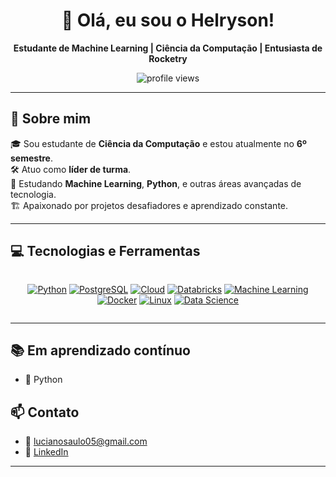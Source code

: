 <h1 align="center">👋 Olá, eu sou o Helryson!</h1>

<p align="center">
  <strong>Estudante de Machine Learning | Ciência da Computação | Entusiasta de Rocketry</strong>
</p>

<p align="center">
  <img src="https://komarev.com/ghpvc/?username=helryson&color=blue" alt="profile views"/>
</p>

---

## 🚀 Sobre mim

🎓 Sou estudante de **Ciência da Computação** e estou atualmente no **6º semestre**.<br>
🛠️ Atuo como **líder de turma**.<br>
🌱 Estudando **Machine Learning**, **Python**, e outras áreas avançadas de tecnologia.<br>
🏗️ Apaixonado por projetos desafiadores e aprendizado constante.

---

## 💻 Tecnologias e Ferramentas

<p align="center" style="display: inline-block;">
  <a href="https://www.python.org"><img alt="Python" src="https://img.shields.io/badge/Python-3776AB?style=for-the-badge&logo=python&logoColor=white"/></a>
  <a href="https://pt.wikipedia.org/wiki/PostgreSQL"><img alt="PostgreSQL" src="https://img.shields.io/badge/PostgreSQL-336791?style=for-the-badge&logo=postgresql&logoColor=white"/></a>
  <a href="https://en.wikipedia.org/wiki/Cloud_computing"><img alt="Cloud" src="https://img.shields.io/badge/Cloud_Computing-4285F4?style=for-the-badge&logo=google-cloud&logoColor=white"/></a>
  <a href="https://www.databricks.com"><img alt="Databricks" src="https://img.shields.io/badge/Databricks-FC4202?style=for-the-badge&logo=databricks&logoColor=white"/></a>
  <a href="https://en.wikipedia.org/wiki/Machine_learning"><img alt="Machine Learning" src="https://img.shields.io/badge/Machine_Learning-FF6F00?style=for-the-badge&logo=tensorflow&logoColor=white"/></a>
  <a href="https://www.docker.com"><img alt="Docker" src="https://img.shields.io/badge/Docker-2496ED?style=for-the-badge&logo=docker&logoColor=white"/></a>
  <a href="https://pt.wikipedia.org/wiki/Linux"><img alt="Linux" src="https://img.shields.io/badge/Linux-FCC624?style=for-the-badge&logo=linux&logoColor=black"/></a>
  <a href="https://pt.wikipedia.org/wiki/Data_science"><img alt="Data Science" src="https://img.shields.io/badge/Data_Science-3C5186?style=for-the-badge&logo=databricks&logoColor=white"/></a>
</p>

---

## 📚 Em aprendizado contínuo

- 📌 Python

## 📫 Contato

- 📧 lucianosaulo05@gmail.com
- 💼 [LinkedIn](https://www.linkedin.com/in/luciano-saulo-123333272/)

---
